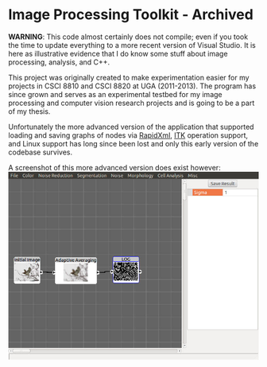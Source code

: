 # Image Processing Toolkit - Archived

**WARNING**: This code almost certainly does not compile; even if you took the time to update everything to a more recent version of Visual Studio. It is here as illustrative evidence that I do know some stuff about image processing, analysis, and C++.

This project was originally created to make experimentation easier for my projects in CSCI 8810 and CSCI 8820 at UGA (2011-2013). The program has since grown and serves as an experimental testbed for my image processing and computer vision research projects and is going to be a part of my thesis.

Unfortunately the more advanced version of the application that supported loading and saving graphs of nodes via [RapidXml](https://rapidxml.sourceforge.net/), [ITK](https://itk.org/) operation support, and Linux support has long since been lost and only this early version of the codebase survives.

A screenshot of this more advanced version does exist however:
![screenshot](screenshot.jpg)
